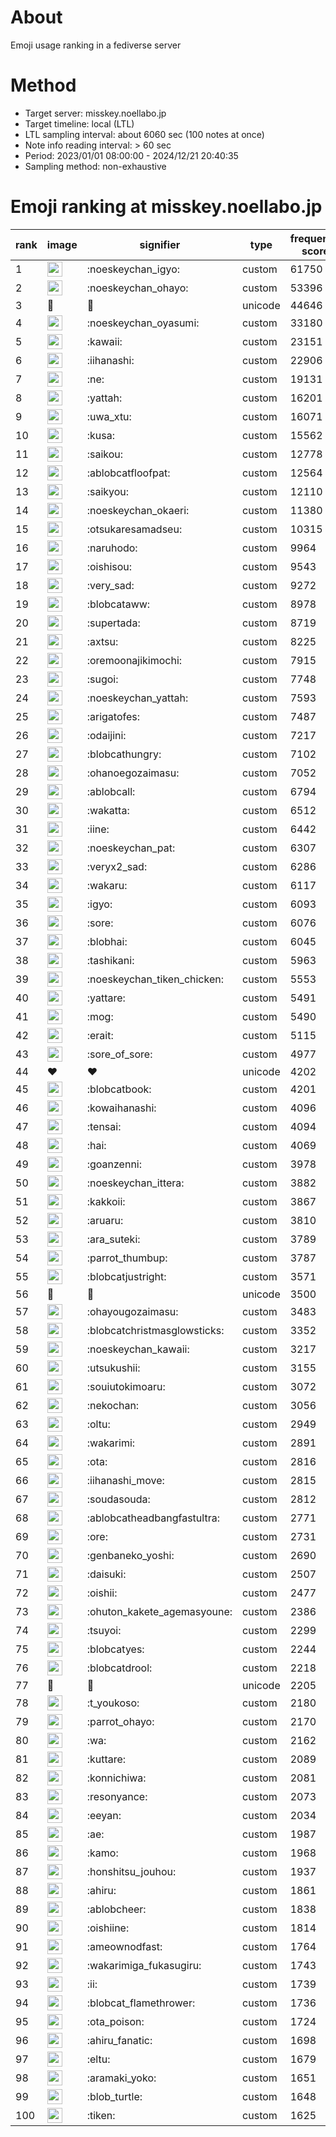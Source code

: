 # About
Emoji usage ranking in a fediverse server

# Method
- Target server: misskey.noellabo.jp
- Target timeline: local (LTL)
- LTL sampling interval: about 6060 sec (100 notes at once)
- Note info reading interval: > 60 sec
- Period: 2023/01/01 08:00:00 - 2024/12/21 20:40:35 
- Sampling method: non-exhaustive

# Emoji ranking at misskey.noellabo.jp

|rank|image|signifier|type|frequency score|
|----|----|----|----|----|
|1|<img height="24" src="https://misskey.noellabo.jp/emoji/noeskeychan_igyo.webp">|:noeskeychan_igyo:|custom|61750|
|2|<img height="24" src="https://misskey.noellabo.jp/emoji/noeskeychan_ohayo.webp">|:noeskeychan_ohayo:|custom|53396|
|3|🎉|🎉|unicode|44646|
|4|<img height="24" src="https://misskey.noellabo.jp/emoji/noeskeychan_oyasumi.webp">|:noeskeychan_oyasumi:|custom|33180|
|5|<img height="24" src="https://misskey.noellabo.jp/emoji/kawaii.webp">|:kawaii:|custom|23151|
|6|<img height="24" src="https://misskey.noellabo.jp/emoji/iihanashi.webp">|:iihanashi:|custom|22906|
|7|<img height="24" src="https://misskey.noellabo.jp/emoji/ne.webp">|:ne:|custom|19131|
|8|<img height="24" src="https://misskey.noellabo.jp/emoji/yattah.webp">|:yattah:|custom|16201|
|9|<img height="24" src="https://misskey.noellabo.jp/emoji/uwa_xtu.webp">|:uwa_xtu:|custom|16071|
|10|<img height="24" src="https://misskey.noellabo.jp/emoji/kusa.webp">|:kusa:|custom|15562|
|11|<img height="24" src="https://misskey.noellabo.jp/emoji/saikou.webp">|:saikou:|custom|12778|
|12|<img height="24" src="https://misskey.noellabo.jp/emoji/ablobcatfloofpat.webp">|:ablobcatfloofpat:|custom|12564|
|13|<img height="24" src="https://misskey.noellabo.jp/emoji/saikyou.webp">|:saikyou:|custom|12110|
|14|<img height="24" src="https://misskey.noellabo.jp/emoji/noeskeychan_okaeri.webp">|:noeskeychan_okaeri:|custom|11380|
|15|<img height="24" src="https://misskey.noellabo.jp/emoji/otsukaresamadseu.webp">|:otsukaresamadseu:|custom|10315|
|16|<img height="24" src="https://misskey.noellabo.jp/emoji/naruhodo.webp">|:naruhodo:|custom|9964|
|17|<img height="24" src="https://misskey.noellabo.jp/emoji/oishisou.webp">|:oishisou:|custom|9543|
|18|<img height="24" src="https://misskey.noellabo.jp/emoji/very_sad.webp">|:very_sad:|custom|9272|
|19|<img height="24" src="https://misskey.noellabo.jp/emoji/blobcataww.webp">|:blobcataww:|custom|8978|
|20|<img height="24" src="https://misskey.noellabo.jp/emoji/supertada.webp">|:supertada:|custom|8719|
|21|<img height="24" src="https://misskey.noellabo.jp/emoji/axtsu.webp">|:axtsu:|custom|8225|
|22|<img height="24" src="https://misskey.noellabo.jp/emoji/oremoonajikimochi.webp">|:oremoonajikimochi:|custom|7915|
|23|<img height="24" src="https://misskey.noellabo.jp/emoji/sugoi.webp">|:sugoi:|custom|7748|
|24|<img height="24" src="https://misskey.noellabo.jp/emoji/noeskeychan_yattah.webp">|:noeskeychan_yattah:|custom|7593|
|25|<img height="24" src="https://misskey.noellabo.jp/emoji/arigatofes.webp">|:arigatofes:|custom|7487|
|26|<img height="24" src="https://misskey.noellabo.jp/emoji/odaijini.webp">|:odaijini:|custom|7217|
|27|<img height="24" src="https://misskey.noellabo.jp/emoji/blobcathungry.webp">|:blobcathungry:|custom|7102|
|28|<img height="24" src="https://misskey.noellabo.jp/emoji/ohanoegozaimasu.webp">|:ohanoegozaimasu:|custom|7052|
|29|<img height="24" src="https://misskey.noellabo.jp/emoji/ablobcall.webp">|:ablobcall:|custom|6794|
|30|<img height="24" src="https://misskey.noellabo.jp/emoji/wakatta.webp">|:wakatta:|custom|6512|
|31|<img height="24" src="https://misskey.noellabo.jp/emoji/iine.webp">|:iine:|custom|6442|
|32|<img height="24" src="https://misskey.noellabo.jp/emoji/noeskeychan_pat.webp">|:noeskeychan_pat:|custom|6307|
|33|<img height="24" src="https://misskey.noellabo.jp/emoji/veryx2_sad.webp">|:veryx2_sad:|custom|6286|
|34|<img height="24" src="https://misskey.noellabo.jp/emoji/wakaru.webp">|:wakaru:|custom|6117|
|35|<img height="24" src="https://misskey.noellabo.jp/emoji/igyo.webp">|:igyo:|custom|6093|
|36|<img height="24" src="https://misskey.noellabo.jp/emoji/sore.webp">|:sore:|custom|6076|
|37|<img height="24" src="https://misskey.noellabo.jp/emoji/blobhai.webp">|:blobhai:|custom|6045|
|38|<img height="24" src="https://misskey.noellabo.jp/emoji/tashikani.webp">|:tashikani:|custom|5963|
|39|<img height="24" src="https://misskey.noellabo.jp/emoji/noeskeychan_tiken_chicken.webp">|:noeskeychan_tiken_chicken:|custom|5553|
|40|<img height="24" src="https://misskey.noellabo.jp/emoji/yattare.webp">|:yattare:|custom|5491|
|41|<img height="24" src="https://misskey.noellabo.jp/emoji/mog.webp">|:mog:|custom|5490|
|42|<img height="24" src="https://misskey.noellabo.jp/emoji/erait.webp">|:erait:|custom|5115|
|43|<img height="24" src="https://misskey.noellabo.jp/emoji/sore_of_sore.webp">|:sore_of_sore:|custom|4977|
|44|❤|❤|unicode|4202|
|45|<img height="24" src="https://misskey.noellabo.jp/emoji/blobcatbook.webp">|:blobcatbook:|custom|4201|
|46|<img height="24" src="https://misskey.noellabo.jp/emoji/kowaihanashi.webp">|:kowaihanashi:|custom|4096|
|47|<img height="24" src="https://misskey.noellabo.jp/emoji/tensai.webp">|:tensai:|custom|4094|
|48|<img height="24" src="https://misskey.noellabo.jp/emoji/hai.webp">|:hai:|custom|4069|
|49|<img height="24" src="https://misskey.noellabo.jp/emoji/goanzenni.webp">|:goanzenni:|custom|3978|
|50|<img height="24" src="https://misskey.noellabo.jp/emoji/noeskeychan_ittera.webp">|:noeskeychan_ittera:|custom|3882|
|51|<img height="24" src="https://misskey.noellabo.jp/emoji/kakkoii.webp">|:kakkoii:|custom|3867|
|52|<img height="24" src="https://misskey.noellabo.jp/emoji/aruaru.webp">|:aruaru:|custom|3810|
|53|<img height="24" src="https://misskey.noellabo.jp/emoji/ara_suteki.webp">|:ara_suteki:|custom|3789|
|54|<img height="24" src="https://misskey.noellabo.jp/emoji/parrot_thumbup.webp">|:parrot_thumbup:|custom|3787|
|55|<img height="24" src="https://misskey.noellabo.jp/emoji/blobcatjustright.webp">|:blobcatjustright:|custom|3571|
|56|🍗|🍗|unicode|3500|
|57|<img height="24" src="https://misskey.noellabo.jp/emoji/ohayougozaimasu.webp">|:ohayougozaimasu:|custom|3483|
|58|<img height="24" src="https://misskey.noellabo.jp/emoji/blobcatchristmasglowsticks.webp">|:blobcatchristmasglowsticks:|custom|3352|
|59|<img height="24" src="https://misskey.noellabo.jp/emoji/noeskeychan_kawaii.webp">|:noeskeychan_kawaii:|custom|3217|
|60|<img height="24" src="https://misskey.noellabo.jp/emoji/utsukushii.webp">|:utsukushii:|custom|3155|
|61|<img height="24" src="https://misskey.noellabo.jp/emoji/souiutokimoaru.webp">|:souiutokimoaru:|custom|3072|
|62|<img height="24" src="https://misskey.noellabo.jp/emoji/nekochan.webp">|:nekochan:|custom|3056|
|63|<img height="24" src="https://misskey.noellabo.jp/emoji/oltu.webp">|:oltu:|custom|2949|
|64|<img height="24" src="https://misskey.noellabo.jp/emoji/wakarimi.webp">|:wakarimi:|custom|2891|
|65|<img height="24" src="https://misskey.noellabo.jp/emoji/ota.webp">|:ota:|custom|2816|
|66|<img height="24" src="https://misskey.noellabo.jp/emoji/iihanashi_move.webp">|:iihanashi_move:|custom|2815|
|67|<img height="24" src="https://misskey.noellabo.jp/emoji/soudasouda.webp">|:soudasouda:|custom|2812|
|68|<img height="24" src="https://misskey.noellabo.jp/emoji/ablobcatheadbangfastultra.webp">|:ablobcatheadbangfastultra:|custom|2771|
|69|<img height="24" src="https://misskey.noellabo.jp/emoji/ore.webp">|:ore:|custom|2731|
|70|<img height="24" src="https://misskey.noellabo.jp/emoji/genbaneko_yoshi.webp">|:genbaneko_yoshi:|custom|2690|
|71|<img height="24" src="https://misskey.noellabo.jp/emoji/daisuki.webp">|:daisuki:|custom|2507|
|72|<img height="24" src="https://misskey.noellabo.jp/emoji/oishii.webp">|:oishii:|custom|2477|
|73|<img height="24" src="https://misskey.noellabo.jp/emoji/ohuton_kakete_agemasyoune.webp">|:ohuton_kakete_agemasyoune:|custom|2386|
|74|<img height="24" src="https://misskey.noellabo.jp/emoji/tsuyoi.webp">|:tsuyoi:|custom|2299|
|75|<img height="24" src="https://misskey.noellabo.jp/emoji/blobcatyes.webp">|:blobcatyes:|custom|2244|
|76|<img height="24" src="https://misskey.noellabo.jp/emoji/blobcatdrool.webp">|:blobcatdrool:|custom|2218|
|77|👀|👀|unicode|2205|
|78|<img height="24" src="https://misskey.noellabo.jp/emoji/t_youkoso.webp">|:t_youkoso:|custom|2180|
|79|<img height="24" src="https://misskey.noellabo.jp/emoji/parrot_ohayo.webp">|:parrot_ohayo:|custom|2170|
|80|<img height="24" src="https://misskey.noellabo.jp/emoji/wa.webp">|:wa:|custom|2162|
|81|<img height="24" src="https://misskey.noellabo.jp/emoji/kuttare.webp">|:kuttare:|custom|2089|
|82|<img height="24" src="https://misskey.noellabo.jp/emoji/konnichiwa.webp">|:konnichiwa:|custom|2081|
|83|<img height="24" src="https://misskey.noellabo.jp/emoji/resonyance.webp">|:resonyance:|custom|2073|
|84|<img height="24" src="https://misskey.noellabo.jp/emoji/eeyan.webp">|:eeyan:|custom|2034|
|85|<img height="24" src="https://misskey.noellabo.jp/emoji/ae.webp">|:ae:|custom|1987|
|86|<img height="24" src="https://misskey.noellabo.jp/emoji/kamo.webp">|:kamo:|custom|1968|
|87|<img height="24" src="https://misskey.noellabo.jp/emoji/honshitsu_jouhou.webp">|:honshitsu_jouhou:|custom|1937|
|88|<img height="24" src="https://misskey.noellabo.jp/emoji/ahiru.webp">|:ahiru:|custom|1861|
|89|<img height="24" src="https://misskey.noellabo.jp/emoji/ablobcheer.webp">|:ablobcheer:|custom|1838|
|90|<img height="24" src="https://misskey.noellabo.jp/emoji/oishiine.webp">|:oishiine:|custom|1814|
|91|<img height="24" src="https://misskey.noellabo.jp/emoji/ameownodfast.webp">|:ameownodfast:|custom|1764|
|92|<img height="24" src="https://misskey.noellabo.jp/emoji/wakarimiga_fukasugiru.webp">|:wakarimiga_fukasugiru:|custom|1743|
|93|<img height="24" src="https://misskey.noellabo.jp/emoji/ii.webp">|:ii:|custom|1739|
|94|<img height="24" src="https://misskey.noellabo.jp/emoji/blobcat_flamethrower.webp">|:blobcat_flamethrower:|custom|1736|
|95|<img height="24" src="https://misskey.noellabo.jp/emoji/ota_poison.webp">|:ota_poison:|custom|1724|
|96|<img height="24" src="https://misskey.noellabo.jp/emoji/ahiru_fanatic.webp">|:ahiru_fanatic:|custom|1698|
|97|<img height="24" src="https://misskey.noellabo.jp/emoji/eltu.webp">|:eltu:|custom|1679|
|98|<img height="24" src="https://misskey.noellabo.jp/emoji/aramaki_yoko.webp">|:aramaki_yoko:|custom|1651|
|99|<img height="24" src="https://misskey.noellabo.jp/emoji/blob_turtle.webp">|:blob_turtle:|custom|1648|
|100|<img height="24" src="https://misskey.noellabo.jp/emoji/tiken.webp">|:tiken:|custom|1625|
